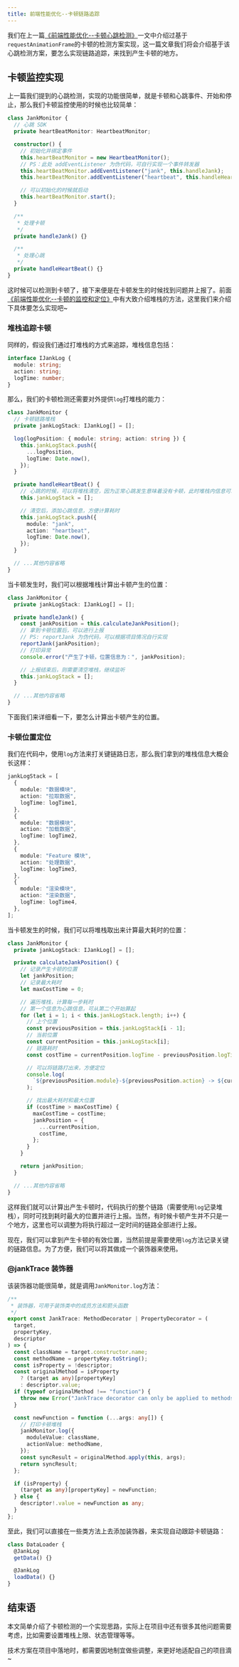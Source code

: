 ```yaml
---
title: 前端性能优化--卡顿链路追踪
---
```


我们在上一篇[《前端性能优化--卡顿心跳检测》](./front-end-performance-jank-heartbeat-monitor.md)一文中介绍过基于`requestAnimationFrame`的卡顿的检测方案实现，这一篇文章我们将会介绍基于该心跳检测方案，要怎么实现链路追踪，来找到产生卡顿的地方。

## 卡顿监控实现

上一篇我们提到的心跳检测，实现的功能很简单，就是卡顿和心跳事件、开始和停止，那么我们卡顿监控使用的时候也比较简单：

```ts
class JankMonitor {
  // 心跳 SDK
  private heartBeatMonitor: HeartbeatMonitor;

  constructor() {
    // 初始化并绑定事件
    this.heartBeatMonitor = new HeartbeatMonitor();
    // PS：此处 addEventListener 为伪代码，可自行实现一个事件转发器
    this.heartBeatMonitor.addEventListener("jank", this.handleJank);
    this.heartBeatMonitor.addEventListener("heartbeat", this.handleHeartBeat);

    // 可以初始化的时候就启动
    this.heartBeatMonitor.start();
  }

  /**
   * 处理卡顿
   */
  private handleJank() {}

  /**
   * 处理心跳
   */
  private handleHeartBeat() {}
}
```

这时候可以检测到卡顿了，接下来便是在卡顿发生的时候找到问题并上报了。前面[《前端性能优化--卡顿的监控和定位》](./front-end-performance-no-response-solution.md)中有大致介绍堆栈的方法，这里我们来介绍下具体要怎么实现吧~

### 堆栈追踪卡顿

同样的，假设我们通过打堆栈的方式来追踪，堆栈信息包括：

```ts
interface IJankLog {
  module: string;
  action: string;
  logTime: number;
}
```

那么，我们的卡顿检测还需要对外提供`log`打堆栈的能力：

```ts
class JankMonitor {
  // 卡顿链路堆栈
  private jankLogStack: IJankLog[] = [];

  log(logPosition: { module: string; action: string }) {
    this.jankLogStack.push({
      ...logPosition,
      logTime: Date.now(),
    });
  }

  private handleHeartBeat() {
    // 心跳的时候，可以将堆栈清空，因为正常心跳发生意味着没有卡顿，此时堆栈内信息可以移除
    this.jankLogStack = [];

    // 清空后，添加心跳信息，方便计算耗时
    this.jankLogStack.push({
      module: "jank",
      action: "heartbeat",
      logTime: Date.now(),
    });
  }

  // ...其他内容省略
}
```

当卡顿发生时，我们可以根据堆栈计算出卡顿产生的位置：

```ts
class JankMonitor {
  private jankLogStack: IJankLog[] = [];

  private handleJank() {
    const jankPosition = this.calculateJankPosition();
    // 拿到卡顿位置后，可以进行上报
    // PS: reportJank 为伪代码，可以根据项目情况自行实现
    reportJank(jankPosition);
    // 打印异常
    console.error("产生了卡顿，位置信息为：", jankPosition);

    // 上报结束后，则需要清空堆栈，继续监听
    this.jankLogStack = [];
  }

  // ...其他内容省略
}
```

下面我们来详细看一下，要怎么计算出卡顿产生的位置。

### 卡顿位置定位

我们在代码中，使用`log`方法来打关键链路日志，那么我们拿到的堆栈信息大概会长这样：

```ts
jankLogStack = [
  {
    module: "数据模块",
    action: "拉取数据",
    logTime: logTime1,
  },
  {
    module: "数据模块",
    action: "加载数据",
    logTime: logTime2,
  },
  {
    module: "Feature 模块",
    action: "处理数据",
    logTime: logTime3,
  },
  {
    module: "渲染模块",
    action: "渲染数据",
    logTime: logTime4,
  },
];
```

当卡顿发生的时候，我们可以将堆栈取出来计算最大耗时的位置：

```ts
class JankMonitor {
  private jankLogStack: IJankLog[] = [];

  private calculateJankPosition() {
    // 记录产生卡顿的位置
    let jankPosition;
    // 记录最大耗时
    let maxCostTime = 0;

    // 遍历堆栈，计算每一步耗时
    // 第一个信息为心跳信息，可从第二个开始算起
    for (let i = 1; i < this.jankLogStack.length; i++) {
      // 上个位置
      const previousPosition = this.jankLogStack[i - 1];
      // 当前位置
      const currentPosition = this.jankLogStack[i];
      // 链路耗时
      const costTime = currentPosition.logTime - previousPosition.logTime;

      // 可以将链路打出来，方便定位
      console.log(
        `${previousPosition.module}-${previousPosition.action} -> ${currentPosition.module}-${currentPosition.action}, 耗时 ${costTime} ms`
      );

      // 找出最大耗时和最大位置
      if (costTime > maxCostTime) {
        maxCostTime = costTime;
        jankPosition = {
          ...currentPosition,
          costTime,
        };
      }
    }

    return jankPosition;
  }

  // ...其他内容省略
}
```

这样我们就可以计算出产生卡顿时，代码执行的整个链路（需要使用`log`记录堆栈），同时可找到耗时最大的位置并进行上报。当然，有时候卡顿产生并不只是一个地方，这里也可以调整为将执行超过一定时间的链路全部进行上报。

现在，我们可以拿到产生卡顿的有效位置，当然前提是需要使用`log`方法记录关键的链路信息。为了方便，我们可以将其做成一个装饰器来使用。

### @jankTrace 装饰器

该装饰器功能很简单，就是调用`JankMonitor.log`方法：

```ts
/**
 * 装饰器，可用于装饰类中的成员方法和箭头函数
 */
export const JankTrace: MethodDecorator | PropertyDecorator = (
  target,
  propertyKey,
  descriptor
) => {
  const className = target.constructor.name;
  const methodName = propertyKey.toString();
  const isProperty = !descriptor;
  const originalMethod = isProperty
    ? (target as any)[propertyKey]
    : descriptor.value;
  if (typeof originalMethod !== "function") {
    throw new Error("JankTrace decorator can only be applied to methods");
  }

  const newFunction = function (...args: any[]) {
    // 打印卡顿堆栈
    jankMonitor.log({
      moduleValue: className,
      actionValue: methodName,
    });
    const syncResult = originalMethod.apply(this, args);
    return syncResult;
  };

  if (isProperty) {
    (target as any)[propertyKey] = newFunction;
  } else {
    descriptor!.value = newFunction as any;
  }
};
```

至此，我们可以直接在一些类方法上去添加装饰器，来实现自动跟踪卡顿链路：

```ts
class DataLoader {
  @JankLog
  getData() {}

  @JankLog
  loadData() {}
}
```

## 结束语

本文简单介绍了卡顿检测的一个实现思路，实际上在项目中还有很多其他问题需要考虑，比如需要设置堆栈上限、状态管理等等。

技术方案在项目中落地时，都需要因地制宜做些调整，来更好地适配自己的项目滴~
